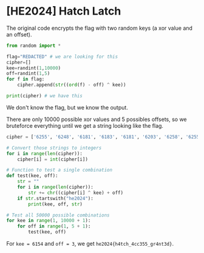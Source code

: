 # [HE2024] Hatch Latch

The original code encrypts the flag with two random keys (a xor value and an offset).

```py
from random import *

flag="REDACTED" # we are looking for this
cipher=[]
kee=randint(1,10000)
off=randint(1,5)
for f in flag:
    cipher.append(str((ord(f) - off) ^ kee))

print(cipher) # we have this
```

We don't know the flag, but we know the output.

There are only 10000 possible xor values and 5 possibles offsets, so we bruteforce everything until we get a string looking like the flag.

```python
cipher = ['6255', '6248', '6181', '6183', '6181', '6203', '6258', '6255', '6203', '6267', '6250', '6255', '6230', '6203', '6250', '6250', '6202', '6200', '6200', '6230', '6254', '6245', '6203', '6241', '6267', '6202', '6251', '6256']

# Convert those strings to integers
for i in range(len(cipher)):
    cipher[i] = int(cipher[i])

# Function to test a single combination
def test(kee, off):
    str = ""
    for i in range(len(cipher)):
        str += chr((cipher[i] ^ kee) + off)
    if str.startswith("he2024"):
        print(kee, off, str)

# Test all 50000 possible combinations
for kee in range(1, 10000 + 1):
    for off in range(1, 5 + 1):
        test(kee, off)
```

For `kee = 6154` and `off = 3`, we get `he2024{h4tch_4cc355_gr4nt3d}`.
